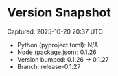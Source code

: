 # Version Snapshot

Captured: 2025-10-20 20:37 UTC

- Python (pyproject.toml): N/A
- Node (package.json):    0.1.26
- Version bumped: 0.1.26 → 0.1.27
- Branch: release-0.1.27

